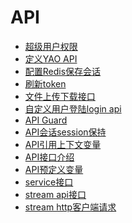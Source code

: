 # API

<!-- links begin -->

- [超级用户权限](超级用户权限.md)
- [定义YAO API](定义YAO%20API.md)
- [配置Redis保存会话](配置Redis保存会话.md)
- [刷新token](刷新token.md)
- [文件上传下载接口](文件上传下载接口.md)
- [自定义用户登陆login api](自定义用户登陆login%20api.md)
- [API Guard](API%20Guard.md)
- [API会话session保持](API会话session保持.md)
- [API引用上下文变量](API引用上下文变量.md)
- [API接口介绍](API接口介绍.md)
- [API预定义变量](API预定义变量.md)
- [service接口](service接口.md)
- [stream api接口](stream%20api接口.md)
- [stream http客户端请求](stream%20http客户端请求.md)
<!-- links end -->

